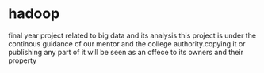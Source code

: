 hadoop
======

final year project related to big data and its analysis
this project is under the continous guidance of our mentor and the college authority.copying it or publishing any part of it 
will be seen as an offece to its owners and their property
